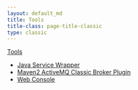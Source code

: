 ```yaml
---
layout: default_md
title: Tools 
title-class: page-title-classic
type: classic
---
```


[Tools](tools)


*   [Java Service Wrapper](java-service-wrapper)
*   [Maven2 ActiveMQ Classic Broker Plugin](maven2-activemq-broker-plugin)
*   [Web Console](web-console)


